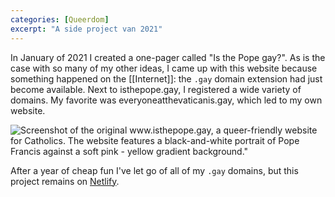 ```yaml
---
categories: [Queerdom]
excerpt: "A side project van 2021"
---
```

In January of 2021 I created a one-pager called "Is the Pope gay?". As is the case with so many of my other ideas, I came up with this website because something happened on the [[Internet]]: the `.gay` domain extension had just become available. Next to isthepope.gay, I registered a wide variety of domains. My favorite was everyoneatthevaticanis.gay, which led to my own website.

![Screenshot of the original www.isthepope.gay, a queer-friendly website for Catholics. The website features a black-and-white portrait of Pope Francis against a soft pink - yellow gradient background."](https://res.cloudinary.com/dbi2zounq/image/upload/c_scale,w_1026/v1649237507/Digital%20garden/sideproject_is-the-pope-gay-full_vuqs9x.png)

After a year of cheap fun I've let go of all of my `.gay` domains, but this project remains on [Netlify](https://isthepopegay.netlify.app/).